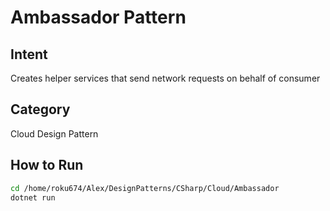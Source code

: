 # Ambassador Pattern

## Intent
Creates helper services that send network requests on behalf of consumer

## Category
Cloud Design Pattern

## How to Run
```bash
cd /home/roku674/Alex/DesignPatterns/CSharp/Cloud/Ambassador
dotnet run
```
